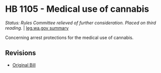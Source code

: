 # HB 1105 - Medical use of cannabis
*Status: Rules Committee relieved of further consideration.  Placed on third reading.* | [leg.wa.gov summary](https://app.leg.wa.gov/billsummary?BillNumber=1105&Year=2021)

Concerning arrest protections for the medical use of cannabis.

## Revisions
* [Original Bill](1/)